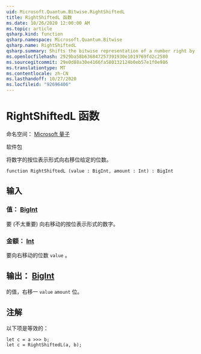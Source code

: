 ```yaml
---
uid: Microsoft.Quantum.Bitwise.RightShiftedL
title: RightShiftedL 函数
ms.date: 10/26/2020 12:00:00 AM
ms.topic: article
qsharp.kind: function
qsharp.namespace: Microsoft.Quantum.Bitwise
qsharp.name: RightShiftedL
qsharp.summary: Shifts the bitwise representation of a number right by a given number of bits.
ms.openlocfilehash: 2929ba58b636847257391930e1019769fd2c2580
ms.sourcegitcommit: 29e0d88a30e4166fa580132124b0eb57e1f0e986
ms.translationtype: MT
ms.contentlocale: zh-CN
ms.lasthandoff: 10/27/2020
ms.locfileid: "92696406"
---
```

# <a name="rightshiftedl-function"></a>RightShiftedL 函数

命名空间： [Microsoft 量子](xref:Microsoft.Quantum.Bitwise)

软件包 [](https://nuget.org/packages/)


将数字的按位表示形式向右移位给定的位数。

```qsharp
function RightShiftedL (value : BigInt, amount : Int) : BigInt
```


## <a name="input"></a>输入

### <a name="value--bigint"></a>值： [BigInt](xref:microsoft.quantum.lang-ref.bigint)

要 (不太重要) 向右移动的按位表示形式的数字。


### <a name="amount--int"></a>金额： [Int](xref:microsoft.quantum.lang-ref.int)

要向右移动的位数 `value` 。



## <a name="output--bigint"></a>输出： [BigInt](xref:microsoft.quantum.lang-ref.bigint)

的值，右移一 `value` `amount` 位。

## <a name="remarks"></a>注解

以下项是等效的：

```Q#
let c = a >>> b;
let c = RightShiftedL(a, b);
```